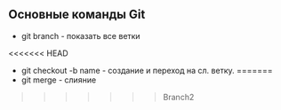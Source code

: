 ## Основные команды Git

* git branch - показать все ветки

<<<<<<< HEAD
* git checkout -b name - создание и переход на сл. ветку.
=======
* git merge - слияние
>>>>>>> Branch2
